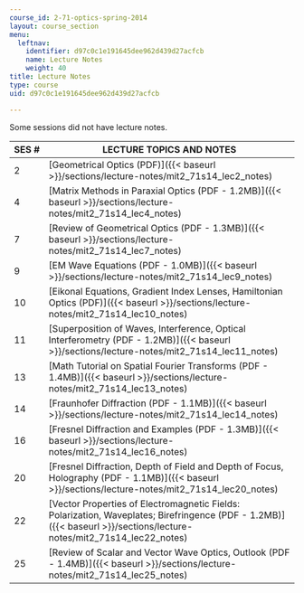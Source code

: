 ```yaml
---
course_id: 2-71-optics-spring-2014
layout: course_section
menu:
  leftnav:
    identifier: d97c0c1e191645dee962d439d27acfcb
    name: Lecture Notes
    weight: 40
title: Lecture Notes
type: course
uid: d97c0c1e191645dee962d439d27acfcb

---
```


Some sessions did not have lecture notes.

| SES # | LECTURE TOPICS AND NOTES |
| --- | --- |
| 2 | [Geometrical Optics (PDF)]({{< baseurl >}}/sections/lecture-notes/mit2_71s14_lec2_notes) |
| 4 | [Matrix Methods in Paraxial Optics (PDF - 1.2MB)]({{< baseurl >}}/sections/lecture-notes/mit2_71s14_lec4_notes) |
| 7 | [Review of Geometrical Optics (PDF - 1.3MB)]({{< baseurl >}}/sections/lecture-notes/mit2_71s14_lec7_notes) |
| 9 | [EM Wave Equations (PDF - 1.0MB)]({{< baseurl >}}/sections/lecture-notes/mit2_71s14_lec9_notes) |
| 10 | [Eikonal Equations, Gradient Index Lenses, Hamiltonian Optics (PDF)]({{< baseurl >}}/sections/lecture-notes/mit2_71s14_lec10_notes) |
| 11 | [Superposition of Waves, Interference, Optical Interferometry (PDF - 1.2MB)]({{< baseurl >}}/sections/lecture-notes/mit2_71s14_lec11_notes) |
| 13 | [Math Tutorial on Spatial Fourier Transforms (PDF - 1.4MB)]({{< baseurl >}}/sections/lecture-notes/mit2_71s14_lec13_notes) |
| 14 | [Fraunhofer Diffraction (PDF - 1.1MB)]({{< baseurl >}}/sections/lecture-notes/mit2_71s14_lec14_notes) |
| 16 | [Fresnel Diffraction and Examples (PDF - 1.3MB)]({{< baseurl >}}/sections/lecture-notes/mit2_71s14_lec16_notes) |
| 20 | [Fresnel Diffraction, Depth of Field and Depth of Focus, Holography (PDF - 1.1MB)]({{< baseurl >}}/sections/lecture-notes/mit2_71s14_lec20_notes) |
| 22 | [Vector Properties of Electromagnetic Fields: Polarization, Waveplates; Birefringence (PDF - 1.2MB)]({{< baseurl >}}/sections/lecture-notes/mit2_71s14_lec22_notes) |
| 25 | [Review of Scalar and Vector Wave Optics, Outlook (PDF - 1.4MB)]({{< baseurl >}}/sections/lecture-notes/mit2_71s14_lec25_notes)